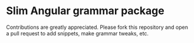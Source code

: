 # Slim Angular grammar package

Contributions are greatly appreciated. Please fork this repository and open a
pull request to add snippets, make grammar tweaks, etc.
